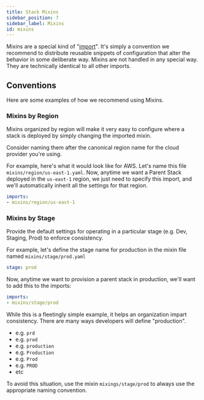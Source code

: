 ```yaml
---
title: Stack Mixins
sidebar_position: 7
sidebar_label: Mixins
id: mixins
---
```


Mixins are a special kind of "[import](/core-concepts/stacks/imports)". It's simply a convention we recommend to distribute reusable snippets of configuration that alter the behavior in some deliberate way. Mixins are not handled in any special way. They are technically identical to all other imports. 

## Conventions

Here are some examples of how we recommend using Mixins.

### Mixins by Region

Mixins organized by region will make it very easy to configure where a stack is deployed by simply changing the imported mixin.

Consider naming them after the canonical region name for the cloud provider you're using.

For example, here's what it would look like for AWS. Let's name this file `mixins/region/us-east-1.yaml`.
Now, anytime we want a Parent Stack deployed in the `us-east-1` region, we just need to specify this import, and we'll automatically inherit all the settings for that region.

```yaml
imports:
- mixins/region/us-east-1
```

### Mixins by Stage

Provide the default settings for operating in a particular stage (e.g. Dev, Staging, Prod) to enforce consistency.

For example, let's define the stage name for production in the mixin file named `mixins/stage/prod.yaml`

```yaml
stage: prod
```

Now, anytime we want to provision a parent stack in production, we'll want to add this to the imports:

```yaml
imports:
- mixins/stage/prod
```

While this is a fleetingly simple example, it helps an organization impart consistency. There are many ways developers will define "production".

- e.g. `prd`
- e.g. `prod`
- e.g. `production`
- e.g. `Production`
- e.g. `Prod`
- e.g. `PROD`
- etc

To avoid this situation, use the mixin `mixings/stage/prod` to always use the appropriate naming convention.
